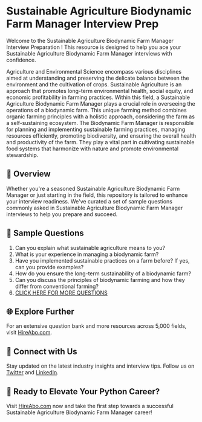 # Sustainable Agriculture Biodynamic Farm Manager Interview Prep

Welcome to the Sustainable Agriculture Biodynamic Farm Manager Interview Preparation ! This resource is designed to help you ace your Sustainable Agriculture Biodynamic Farm Manager interviews with confidence.

Agriculture and Environmental Science encompass various disciplines aimed at understanding and preserving the delicate balance between the environment and the cultivation of crops. Sustainable Agriculture is an approach that promotes long-term environmental health, social equity, and economic profitability in farming practices. Within this field, a Sustainable Agriculture Biodynamic Farm Manager plays a crucial role in overseeing the operations of a biodynamic farm. This unique farming method combines organic farming principles with a holistic approach, considering the farm as a self-sustaining ecosystem. The Biodynamic Farm Manager is responsible for planning and implementing sustainable farming practices, managing resources efficiently, promoting biodiversity, and ensuring the overall health and productivity of the farm. They play a vital part in cultivating sustainable food systems that harmonize with nature and promote environmental stewardship.

## 🚀 Overview

Whether you're a seasoned Sustainable Agriculture Biodynamic Farm Manager or just starting in the field, this repository is tailored to enhance your interview readiness. We've curated a set of sample questions commonly asked in Sustainable Agriculture Biodynamic Farm Manager interviews to help you prepare and succeed.

## 📝 Sample Questions

1. Can you explain what sustainable agriculture means to you?
2. What is your experience in managing a biodynamic farm?
3. Have you implemented sustainable practices on a farm before? If yes, can you provide examples?
4. How do you ensure the long-term sustainability of a biodynamic farm?
5. Can you discuss the principles of biodynamic farming and how they differ from conventional farming?
6. [CLICK HERE FOR MORE QUESTIONS](https://hireabo.com/job/10_4_36/Sustainable%20Agriculture%20Biodynamic%20Farm%20Manager)

## 🌐 Explore Further

For an extensive question bank and more resources across 5,000 fields, visit [HireAbo.com](https://www.hireabo.com).

## 📱 Connect with Us

Stay updated on the latest industry insights and interview tips. Follow us on [Twitter](https://twitter.com/hireabo) and [LinkedIn](https://www.linkedin.com/in/hire-abo-3609972a8/).

## 🚀 Ready to Elevate Your Python Career?

Visit [HireAbo.com](https://www.hireabo.com) now and take the first step towards a successful Sustainable Agriculture Biodynamic Farm Manager career!